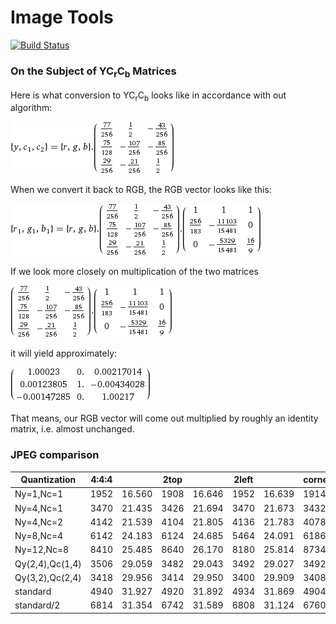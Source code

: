 # Image Tools
[![Build Status](https://travis-ci.org/a10nik/borbu-images.svg?branch=master)](https://travis-ci.org/a10nik/borbu-images)

### On the Subject of YC<sub>r</sub>C<sub>b</sub> Matrices

Here is what conversion to YC<sub>r</sub>C<sub>b</sub> looks like in accordance with out algorithm:

![](/readme-imgs/YCrCb-to.gif?raw=true)

When we convert it back to RGB, the RGB vector looks like this:

![](/readme-imgs/YCrCb-to-and-froh.gif?raw=true)

If we look more closely on multiplication of the two matrices

![](/readme-imgs/YCrCb-times-Inverse-YCrCb-input.gif?raw=true)

it will yield approximately:

![](/readme-imgs/YCrCb-times-Inverse-YCrCb-res.gif?raw=true)

That means, our RGB vector will come out multiplied by roughly an identity matrix, i.e. almost unchanged.

### JPEG comparison

|Quantization   |4:4:4 |      |      2top  |              |2left |      |            corner|      |
|---            |---   |---   |      ---   |---           |---   |---   |            ---   |---   |
|Ny=1,Nc=1      |1952  |16.560|      1908  |16.646        |1952  |16.639|            1914  |16.743|
|Ny=4,Nc=1      |3470  |21.435|      3426  |21.694        |3470  |21.673|            3432  |21.997|
|Ny=4,Nc=2      |4142  |21.539|      4104  |21.805        |4136  |21.783|            4078  |22.114|
|Ny=8,Nc=4      |6142  |24.183|      6124  |24.685        |5464  |24.091|            6186  |25.287|
|Ny=12,Nc=8     |8410  |25.485|      8640  |26.170        |8180  |25.814|            8734  |27.036|
|Qy(2,4),Qc(1,4)|3506  |29.059|      3482  |29.043        |3492  |29.027|            3492  |28.993|
|Qy(3,2),Qc(2,4)|3418  |29.956|      3414  |29.950        |3400  |29.909|            3408  |29.885|
|standard       |4940  |31.927|      4920  |31.892        |4934  |31.869|            4904  |31.827|
|standard/2     |6814  |31.354|      6742  |31.589        |6808  |31.124|            6760  |30.971|